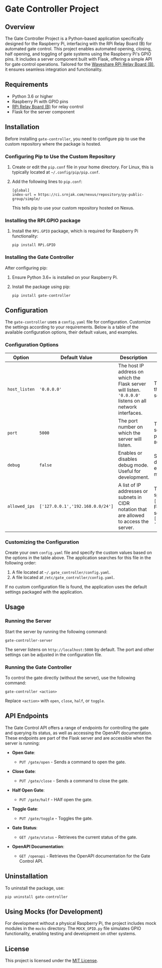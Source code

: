 # Gate Controller Project

## Overview
The Gate Controller Project is a Python-based application specifically designed for the Raspberry Pi, interfacing with the RPi Relay Board (B) for automated gate control. 
This project enables automated opening, closing, half opening, and toggling of gate systems using the Raspberry Pi's GPIO pins. 
It includes a server component built with Flask, offering a simple API for gate control operations. 
Tailored for the [Waveshare RPi Relay Board (B)](https://www.waveshare.com/wiki/RPi_Relay_Board_(B)), it ensures seamless integration and functionality.

## Requirements
- Python 3.6 or higher
- Raspberry Pi with GPIO pins
- [RPi Relay Board (B)](https://www.waveshare.com/wiki/RPi_Relay_Board_(B)) for relay control
- Flask for the server component

## Installation

Before installing `gate-controller`, you need to configure pip to use the custom repository where the package is hosted.

### Configuring Pip to Use the Custom Repository

1. Create or edit the `pip.conf` file in your home directory. 
   For Linux, this is typically located at `~/.config/pip/pip.conf`.

2. Add the following lines to `pip.conf`:

   ```
   [global]
   index-url = https://ci.srnjak.com/nexus/repository/py-public-group/simple/
   ```

   This tells pip to use your custom repository hosted on Nexus.

### Installing the RPI.GPIO package
1. Install the `RPi.GPIO` package, which is required for Raspberry Pi functionality:

   ```
   pip install RPi.GPIO
   ```


### Installing the Gate Controller

After configuring pip:

1. Ensure Python 3.6+ is installed on your Raspberry Pi.

2. Install the package using pip:

   ```
   pip install gate-controller
   ```

## Configuration

The `gate-controller` uses a `config.yaml` file for configuration. Customize the settings according to your requirements. Below is a table of the available configuration options, their default values, and examples.

### Configuration Options

| Option        | Default Value                    | Description                                                                                               | Example                                                                                                             |
|---------------|----------------------------------|-----------------------------------------------------------------------------------------------------------|---------------------------------------------------------------------------------------------------------------------|
| `host_listen` | `'0.0.0.0'`                      | The host IP address on which the Flask server will listen. `'0.0.0.0'` listens on all network interfaces. | To listen only on the local machine, set to `'127.0.0.1'`.                                                          |
| `port`        | `5000`                           | The port number on which the server will listen.                                                          | To change the port, set to any valid port number, like `8080`.                                                      |
| `debug`       | `false`                          | Enables or disables debug mode. Useful for development.                                                   | Set to `true` for development to enable debug mode.                                                                 |
| `allowed_ips` | `['127.0.0.1','192.168.0.0/24']` | A list of IP addresses or subnets in CIDR notation that are allowed to access the server.                 | To allow only a specific IP, set to `['192.168.0.5']`. For two subnets, set to `['192.168.0.0/24', '10.0.0.0/24']`. |

### Customizing the Configuration

Create your own `config.yaml` file and specify the custom values based on the options in the table above. The application searches for this file in the following order:

1. A file located at `~/.gate_controller/config.yaml`.
2. A file located at `/etc/gate_controller/config.yaml`.

If no custom configuration file is found, the application uses the default settings packaged with the application.

## Usage

### Running the Server

Start the server by running the following command:

```
gate-controller-server
```

The server listens on `http://localhost:5000` by default. 
The port and other settings can be adjusted in the configuration file.

### Running the Gate Controller

To control the gate directly (without the server), use the following command:

```
gate-controller <action>
```

Replace `<action>` with `open`, `close`, `half`, or `toggle`.

## API Endpoints

The Gate Control API offers a range of endpoints for controlling the gate and querying its status, as well as accessing the OpenAPI documentation. 
These endpoints are part of the Flask server and are accessible when the server is running:

- **Open Gate**:
   - `PUT /gate/open` - Sends a command to open the gate.

- **Close Gate**:
   - `PUT /gate/close` - Sends a command to close the gate.

- **Half Open Gate**:
   - `PUT /gate/half` - HAlf open the gate.

- **Toggle Gate**:
   - `PUT /gate/toggle` - Toggles the gate.

- **Gate Status**:
   - `GET /gate/status` - Retrieves the current status of the gate.

- **OpenAPI Documentation**:
   - `GET /openapi` - Retrieves the OpenAPI documentation for the Gate Control API.


## Uninstallation

To uninstall the package, use:

```
pip uninstall gate-controller
```

## Using Mocks (for Development)

For development without a physical Raspberry Pi, the project includes mock modules in the `mocks` directory. The `MOCK_GPIO.py` file simulates GPIO functionality, enabling testing and development on other systems.

## License

This project is licensed under the [MIT License](https://opensource.org/licenses/MIT).
